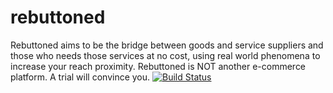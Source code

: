 # rebuttoned
Rebuttoned aims to be the bridge between goods and service suppliers and those who needs those services at no cost, using real world phenomena to increase your reach proximity. Rebuttoned is NOT another e-commerce platform. A trial will convince you.
[![Build Status](https://travis-ci.org/encodedBicoding/rebuttoned.svg?branch=develop)](https://travis-ci.org/encodedBicoding/rebuttoned)